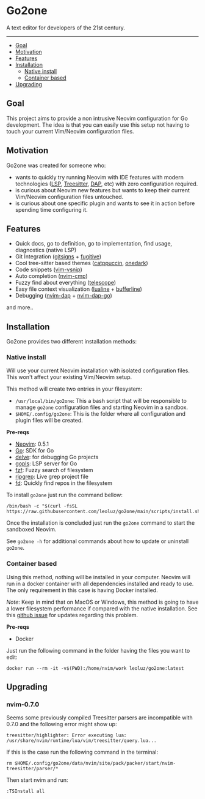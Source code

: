 # Go2one

A text editor for developers of the 21st century.

---

* [Goal](#goal)
* [Motivation](#motivation)
* [Features](#features)
* [Installation](#installation)
    * [Native install](#native-install)
    * [Container based](#container-based)
* [Upgrading](#upgrading)

## Goal

This project aims to provide a non intrusive Neovim configuration for Go development. The idea is that you can easily use this setup not having to touch your current Vim/Neovim configuration files.

## Motivation

Go2one was created for someone who:

* wants to quickly try running Neovim with IDE features with modern technologies ([LSP][1], [Treesitter][2], [DAP][3], etc) with zero configuration required.
* is curious about Neovim new features but wants to keep their current Vim/Neovim configuration files untouched.
* is curious about one specific plugin and wants to see it in action before spending time configuring it.

## Features

* Quick docs, go to definition, go to implementation, find usage, diagnostics (native LSP)
* Git Integration ([gitsigns][4] + [fugitive][5])
* Cool tree-sitter based themes ([catppuccin][6], [onedark][7])
* Code snippets ([vim-vsnip][8])
* Auto completion ([nvim-cmp][9])
* Fuzzy find about everything ([telescope][10])
* Easy file context visualization ([lualine][11] + [bufferline][12])
* Debugging ([nvim-dap][13] + [nvim-dap-go][14])

and more..

## Installation

Go2one provides two different installation methods:

### Native install

Will use your current Neovim installation with isolated configuration files. This won't affect your existing Vim/Neovim setup.

This method will create two entries in your filesystem:
* `/usr/local/bin/go2one`: This a bash script that will be responsible to manage `go2one` configuration files and starting Neovim in a sandbox. 
* `$HOME/.config/go2one`: This is the folder where all configuration and plugin files will be created.

**Pre-reqs**

- [Neovim][20]: 0.5.1 
- [Go][15]: SDK for Go
- [delve][16]: for debugging Go projects
- [gopls][17]: LSP server for Go
- [fzf][18]: Fuzzy search of filesystem
- [ripgrep][19]: Live grep project file
- [fd][22]: Quickly find repos in the filesystem

To install `go2one` just run the command bellow:

    /bin/bash -c "$(curl -fsSL https://raw.githubusercontent.com/leoluz/go2one/main/scripts/install.sh)"

Once the installation is concluded just run the `go2one` command to start the sandboxed Neovim.

See `go2one -h` for additional commands about how to update or uninstall `go2one`.

### Container based

Using this method, nothing will be installed in your computer. Neovim will run in a docker container with all dependencies installed and ready to use. The only requirement in this case is having Docker installed.

*Note*: Keep in mind that on MacOS or Windows, this method is going to have a lower filesystem performance if compared with the native installation. See this [github issue][21] for updates regarding this problem.

**Pre-reqs**
- Docker

Just run the following command in the folder having the files you want to edit:

    docker run --rm -it -v$(PWD):/home/nvim/work leoluz/go2one:latest

## Upgrading

### nvim-0.7.0

Seems some previously compiled Treesitter parsers are incompatible with 0.7.0 and the following error might show up:
```
treesitter/highlighter: Error executing lua: /usr/share/nvim/runtime/lua/vim/treesitter/query.lua...
```
If this is the case run the following command in the terminal:
```
rm $HOME/.config/go2one/data/nvim/site/pack/packer/start/nvim-treesitter/parser/*
```
Then start nvim and run:
```
:TSInstall all
```

[1]: https://microsoft.github.io/language-server-protocol/ "Language Server Protocol"
[2]: https://tree-sitter.github.io/tree-sitter/ "Treesitter"
[3]: https://microsoft.github.io/debug-adapter-protocol/ "Debug Adapter Protocol"
[4]: https://github.com/lewis6991/gitsigns.nvim "gitsigns"
[5]: https://github.com/tpope/vim-fugitive "fugitive"
[6]: https://github.com/catppuccin/nvim "catppuccin"
[7]: https://github.com/navarasu/onedark.nvim "onedark"
[8]: https://github.com/hrsh7th/vim-vsnip "vsnip"
[9]: https://github.com/hrsh7th/nvim-cmp "nvim-cmp"
[10]: https://github.com/nvim-telescope/telescope.nvim "telescope"
[11]: https://github.com/nvim-lualine/lualine.nvim "lualine"
[12]: https://github.com/akinsho/bufferline.nvim "bufferline"
[13]: https://github.com/mfussenegger/nvim-dap "nvim-dap"
[14]: https://github.com/leoluz/nvim-dap-go "dap-go"
[15]: https://go.dev/ "go"
[16]: https://github.com/go-delve/delve "delve"
[17]: https://pkg.go.dev/golang.org/x/tools/gopls#readme-installation "gopls"
[18]: https://github.com/junegunn/fzf "fzf"
[19]: https://github.com/BurntSushi/ripgrep#installation "ripgrep"
[20]: https://neovim.io/ "neovim"
[21]: https://github.com/docker/for-mac/issues/1592 "docker io issues"
[22]: https://github.com/sharkdp/fd "fd"
